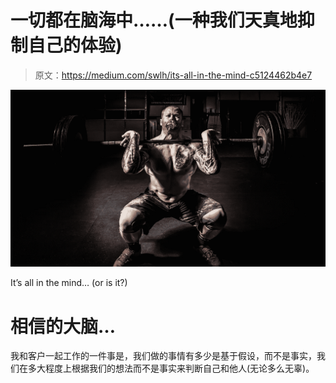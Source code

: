 # 一切都在脑海中……(一种我们天真地抑制自己的体验)

> 原文：<https://medium.com/swlh/its-all-in-the-mind-c5124462b4e7>

![](img/2ea17da5e5dc4c05950bc8ab3ffc5e19.png)

It’s all in the mind… (or is it?)

# 相信的大脑…

我和客户一起工作的一件事是，我们做的事情有多少是基于假设，而不是事实，我们在多大程度上根据我们的想法而不是事实来判断自己和他人(无论多么无辜)。